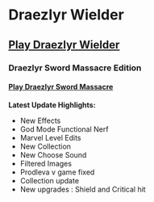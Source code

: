 # Draezlyr Wielder

## [Play Draezlyr Wielder](https://deesdav.github.io/draezlyr-wielder/)

### Draezlyr Sword Massacre Edition

#### [Play Draezlyr Sword Massacre](https://deesdav.github.io/draezlyr/)

**Latest Update Highlights:**

- New Effects
- God Mode Functional Nerf
- Marvel Level Edits
- New Collection
- New Choose Sound
- Filtered Images
- Prodleva v game fixed
- Collection update
- New upgrades : Shield and Critical hit